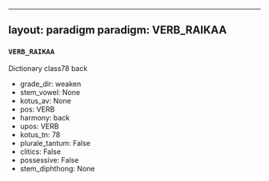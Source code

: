 
---
layout: paradigm
paradigm: VERB_RAIKAA
---
### ` VERB_RAIKAA `

Dictionary class78 back
* grade_dir: weaken
* stem_vowel: None
* kotus_av: None
* pos: VERB
* harmony: back
* upos: VERB
* kotus_tn: 78
* plurale_tantum: False
* clitics: False
* possessive: False
* stem_diphthong: None
